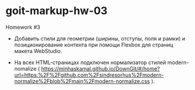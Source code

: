 # goit-markup-hw-03

Homework #3

- Добавить стили для геометрии (ширины, отступы, поля и рамки) и позиционирование контента при
  помощи Flexbox для страниц макета WebStudio.

- На всех HTML-страницах подключен нормализатор стилей modern-nomalize (
  https://minhaskamal.github.io/DownGit/#/home?url=https:%2F%2Fgithub.com%2Fsindresorhus%2Fmodern-normalize%2Fblob%2Fmain%2Fmodern-normalize.css
  ).
